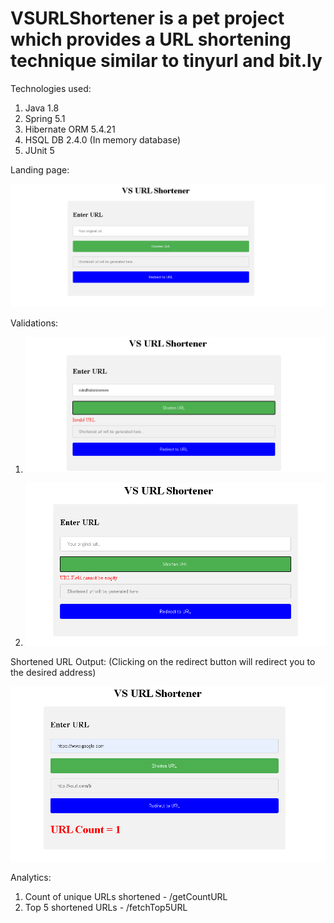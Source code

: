 # VSURLShortener is a pet project which provides a URL shortening technique similar to tinyurl and bit.ly

Technologies used:
1) Java 1.8
2) Spring 5.1
3) Hibernate ORM 5.4.21
4) HSQL DB 2.4.0 (In memory database)
5) JUnit 5 


Landing page:

![alt text](https://raw.githubusercontent.com/VinitSawant09/VSURLShortener/main/src/main/resources/static/vurlimg/landingPage.PNG)



Validations:

1) ![alt text](https://raw.githubusercontent.com/VinitSawant09/VSURLShortener/main/src/main/resources/static/vurlimg/validation1.PNG)


2) ![alt text](https://raw.githubusercontent.com/VinitSawant09/VSURLShortener/main/src/main/resources/static/vurlimg/validation2.PNG)



Shortened URL Output: (Clicking on the redirect button will redirect you to the desired address)

![alt text](https://raw.githubusercontent.com/VinitSawant09/VSURLShortener/main/src/main/resources/static/vurlimg/shortenedURL.PNG)


Analytics:

1) Count of unique URLs shortened - /getCountURL
2) Top 5 shortened URLs - /fetchTop5URL
